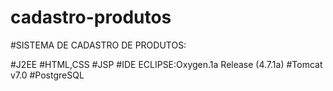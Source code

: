 # cadastro-produtos
#SISTEMA DE CADASTRO DE PRODUTOS:

#J2EE
#HTML,CSS
#JSP
#IDE ECLIPSE:Oxygen.1a Release (4.7.1a)
#Tomcat v7.0
#PostgreSQL
